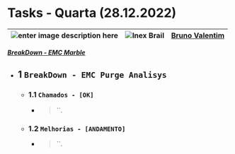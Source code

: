 # Tasks - Quarta (28.12.2022)

| ![enter image description here](https://www.foxconn.com.br/img/logo.png) | ![Inex Brail](https://www.inexbr.com.br/wp-content/uploads/2022/07/logo-inex-azul.png) | [Bruno Valentim](mailto:Bruno.Valentim@inex.com.br) |
| :----------------------------------------------------------------------- | :------------------------------------------------------------------------------------: | :-------------------------------------------------- |

[_**BreakDown - EMC Marble**_](https://docs.google.com/spreadsheets/d/1Wcqmv0OqzgxhtmjfUVfZ44trVqjhYAnF_IKMvYcMPao/edit#gid=0)  
- ## 1 **`BreakDown - EMC Purge Analisys`**
  - ### 1.1 **`Chamados - [OK]`**
      - > ``.
  - ### 1.2 **`Melhorias - [ANDAMENTO]`**
      - > ``.